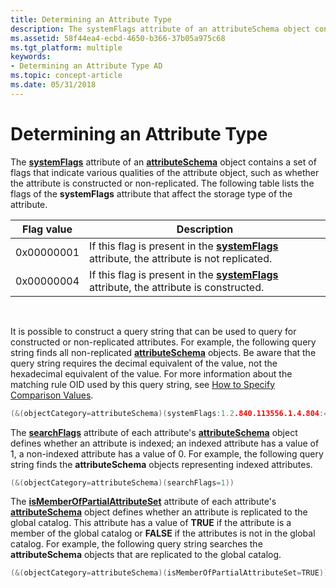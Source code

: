 ```yaml
---
title: Determining an Attribute Type
description: The systemFlags attribute of an attributeSchema object contains a set of flags that indicate various qualities of the attribute object, such as whether the attribute is constructed or non-replicated.
ms.assetid: 58f44ea4-ecbd-4650-b366-37b05a975c68
ms.tgt_platform: multiple
keywords:
- Determining an Attribute Type AD
ms.topic: concept-article
ms.date: 05/31/2018
---
```


# Determining an Attribute Type

The [**systemFlags**](/windows/desktop/ADSchema/a-systemflags) attribute of an [**attributeSchema**](/windows/desktop/ADSchema/c-attributeschema) object contains a set of flags that indicate various qualities of the attribute object, such as whether the attribute is constructed or non-replicated. The following table lists the flags of the **systemFlags** attribute that affect the storage type of the attribute. 

| Flag value | Description                                                                                                          |
|------------|----------------------------------------------------------------------------------------------------------------------|
| 0x00000001 | If this flag is present in the [**systemFlags**](/windows/desktop/ADSchema/a-systemflags) attribute, the attribute is not replicated. |
| 0x00000004 | If this flag is present in the [**systemFlags**](/windows/desktop/ADSchema/a-systemflags) attribute, the attribute is constructed.    |



 

It is possible to construct a query string that can be used to query for constructed or non-replicated attributes. For example, the following query string finds all non-replicated [**attributeSchema**](/windows/desktop/ADSchema/c-attributeschema) objects. Be aware that the query string requires the decimal equivalent of the value, not the hexadecimal equivalent of the value. For more information about the matching rule OID used by this query string, see [How to Specify Comparison Values](how-to-specify-comparison-values.md).


```C++
(&(objectCategory=attributeSchema)(systemFlags:1.2.840.113556.1.4.804:=1))
```



The [**searchFlags**](/windows/desktop/ADSchema/a-searchflags) attribute of each attribute's [**attributeSchema**](/windows/desktop/ADSchema/c-attributeschema) object defines whether an attribute is indexed; an indexed attribute has a value of 1, a non-indexed attribute has a value of 0. For example, the following query string finds the **attributeSchema** objects representing indexed attributes.


```C++
(&(objectCategory=attributeSchema)(searchFlags=1))
```



The [**isMemberOfPartialAttributeSet**](/windows/desktop/ADSchema/a-ismemberofpartialattributeset) attribute of each attribute's [**attributeSchema**](/windows/desktop/ADSchema/c-attributeschema) object defines whether an attribute is replicated to the global catalog. This attribute has a value of **TRUE** if the attribute is a member of the global catalog or **FALSE** if the attributes is not in the global catalog. For example, the following query string searches the **attributeSchema** objects that are replicated to the global catalog.


```C++
(&(objectCategory=attributeSchema)(isMemberOfPartialAttributeSet=TRUE))
```



 

 
